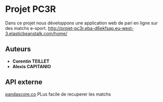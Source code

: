 # Projet PC3R

Dans ce projet nous développons une application web de pari en ligne sur des matchs e-sport.
http://projet-pc3r.eba-d6ekfsap.eu-west-3.elasticbeanstalk.com/home/

## Auteurs
* **Corentin TEILLET**
* **Alexis CAPITANIO**

## API externe
[pandascore.co](https://pandascore.co/)  PLus facile de recuperer les matchs
